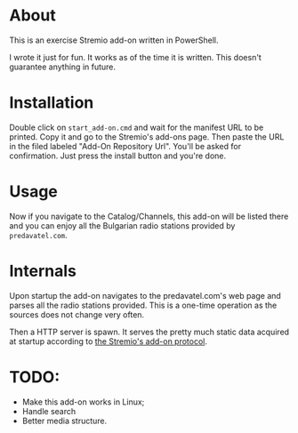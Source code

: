 # About

This is an exercise Stremio add-on written in PowerShell.

I wrote it just for fun. It works as of the time it is written. This doesn't guarantee anything in future.

# Installation

Double click on `start_add-on.cmd` and wait for the manifest URL to be printed. Copy it and go to the Stremio's add-ons page. Then paste the URL in the filed labeled "Add-On Repository Url". You'll be asked for confirmation. Just press the install button and you're done.

# Usage

Now if you navigate to the Catalog/Channels, this add-on will be listed there and you can enjoy all the Bulgarian radio stations provided by `predavatel.com`.

# Internals

Upon startup the add-on navigates to the predavatel.com's web page and parses all the radio stations provided. This is a one-time operation as the sources does not change very often.

Then a HTTP server is spawn. It serves the pretty much static data acquired at startup according to [the Stremio's add-on protocol](https://github.com/Stremio/stremio-addon-sdk/tree/master/docs/ap://github.com/Stremio/stremio-addon-sdk/tree/master/docs/api).

# TODO:

 * Make this add-on works in Linux;
 * Handle search
 * Better media structure.
